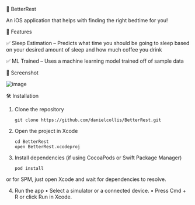 📱 BetterRest

An iOS application that helps with finding the right bedtime for you!

🚀 Features

✅ Sleep Estimation – Predicts what time you should be going to sleep based on your desired amount of sleep and how much coffee you drink

✅ ML Trained – Uses a machine learning model trained off of sample data

📸 Screenshot

![image](https://github.com/user-attachments/assets/a16455ab-d92e-4080-9dcf-71181cbdbb95)

🛠 Installation
1.	Clone the repository

		git clone https://github.com/danielcollis/BetterRest.git

2.	Open the project in Xcode

		cd BetterRest
		open BetterRest.xcodeproj

3.	Install dependencies (if using CocoaPods or Swift Package Manager)

		pod install

or for SPM, just open Xcode and wait for dependencies to resolve.

4.	Run the app
	•	Select a simulator or a connected device.
	•	Press Cmd + R or click Run in Xcode.
